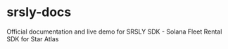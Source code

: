 # srsly-docs
Official documentation and live demo for SRSLY SDK - Solana Fleet Rental SDK for Star Atlas
